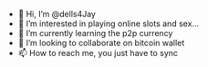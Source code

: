 - 👋 Hi, I’m @dells4Jay
- 👀 I’m interested in playing online slots and sex...
- 🌱 I’m currently learning the p2p currency
- 💞️ I’m looking to collaborate on bitcoin wallet
- 📫 How to reach me, you just have to sync

<!---
dells4Jay/dells4Jay is a ✨ special ✨ repository because its `README.md` (this file) appears on your GitHub profile.
You can click the Preview link to take a look at your changes.
--->
